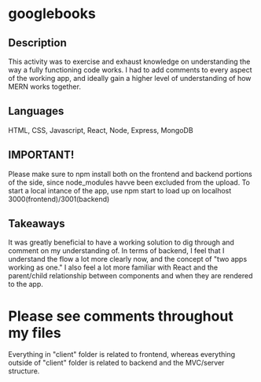 # googlebooks

## Description
This activity was to exercise and exhaust knowledge on understanding the way a fully functioning code works. I had to add comments to every aspect of the working app, and ideally gain a higher level of understanding of how MERN works together. 

## Languages
HTML, CSS, Javascript, React, Node, Express, MongoDB

## IMPORTANT!
Please make sure to npm install both on the frontend and backend portions of the side, since node_modules havve been excluded from the upload. To start a local intance of the app, use npm start to load up on localhost 3000(frontend)/3001(backend)

## Takeaways
It was greatly beneficial to have a working solution to dig through and comment on my understanding of. In terms of backend, I feel that I understand the flow a lot more clearly now, and the concept of "two apps working as one." I also feel a lot more familiar with React and the parent/child relationship between components and when they are rendered to the app.

# Please see comments throughout my files
Everything in "client" folder is related to frontend, whereas everything outside of "client" folder is related to backend and the MVC/server structure.
